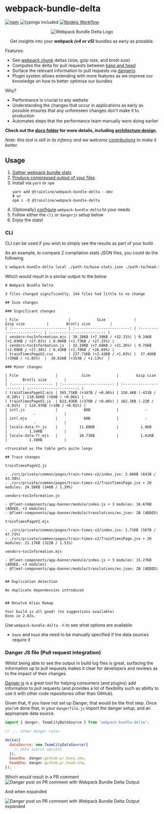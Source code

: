 # webpack-bundle-delta

[![npm](https://badgen.net/npm/v/@trainline/webpack-bundle-delta)](https://www.npmjs.com/package/@trainline/webpack-bundle-delta) ![typings included](https://badgen.net/npm/types/@trainline/webpack-bundle-delta) [![Nodejs Workflow](https://github.com/trainline/webpack-bundle-delta/workflows/Node.js%20CI/badge.svg)](https://github.com/trainline/webpack-bundle-delta/actions?query=workflow%3A%22Node.js+CI%22)

<p align="center">
  <img src="./docs/images/logo.png" alt="Webpack Bundle Delta Logo">
</p>

<p align="center">
  Get insights into your <strong>webpack <em>(v4 or v5)</em></strong> bundles as early as possible.
</p>

Features:
- See [webpack chunk](https://webpack.js.org/guides/code-splitting/) deltas (size, gzip size, and brotli size)
- Computes the delta for pull requests between [base and head](https://docs.github.com/en/github/collaborating-with-issues-and-pull-requests/changing-the-base-branch-of-a-pull-request)
- Surface the relevant information to pull requests via [dangerjs](https://danger.systems/js/)
- Plugin system allows extending with more features as we improve our knowledge on how to better optimise our bundles

Why?
- Performance is crucial to any website
- Understanding the changes that occur in applications as early as possible ensures that any unforeseen changes don't make it to production
- Automates steps that the performance team manually were doing earlier

**Check out the [docs folder](docs) for more details, including [architecture design](docs/architecture.md).**

*Note: this tool is still in its infancy and we welcome [contributions](CONTRIBUTING.md) to make it better.*

## Usage

1. [Gather webpack bundle stats](./docs/gather-webpack-stats.md)
2. [Produce compressed output of your files](./docs/compression-output.md)
3. Install via `yarn` or `npm`
    ``` console
    yarn add @trainline/webpack-bundle-delta --dev
    # or
    npm i -D @trainline/webpack-bundle-delta
    ```
4. [Optionally] [configure](./src/config/README.md) `webpack-bundle-delta` to your needs
5. Follow either the `cli` or `dangerjs` setup below
6. Enjoy the stats!

### CLI

CLI can be used if you wish to simply see the results as part of your build.

As an example, to compare 2 compilation stats JSON files, you could do the following

``` bash
$ webpack-bundle-delta local ./path-to/base-stats.json ./path-to/head-stats.json
```

Which would result in a similar output to the below
```
# Webpack Bundle Delta

3 files changed significantly, 144 files had little to no change

## Size changes

### Significant changes

| File                       |            Size             |         Gzip size          |        Brotli size         |
| :------------------------- | :-------------------------: | :------------------------: | :------------------------: |
| vendors~tocInformation.mjs | 30.28KB (+7.39KB / +32.31%) | 9.34KB (+2.03KB / +27.81%) | 8.06KB (+1.73KB / +27.25%) |
| vendors~tocInformation.js  | 32.19KB (+7.68KB / +31.36%) | 9.75KB (+2.09KB / +27.34%) | 8.43KB (+1.78KB / +26.69%) |
| trainTimesPageV2.css       | 237.71KB (+2.42KB / +1.03%) |  37.46KB (+398B / +1.05%)  |  30.81KB (+353B / +1.13%)  |

### Minor changes

| File                 |           Size            |        Gzip size         |       Brotli size        |
| :------------------- | :-----------------------: | :----------------------: | :----------------------: |
| trainTimesPageV2.mjs | 565.71KB (+347B / +0.06%) | 150.4KB (-431B / -0.28%) | 118.66KB (+69B / +0.06%) |
| trainTimesPageV2.js  | 623.43KB (+370B / +0.06%) | 162.1KB (-22B / -0.01%)  | 124.97KB (+10B / +0.01%) |
| intl.js              |            80B            |            -             |            -             |
| intl.mjs             |            80B            |            -             |            -             |
| locale-data-fr.js    |          11.08KB          |          1.8KB           |          1.54KB          |
| locale-data-fr.mjs   |          10.71KB          |          1.61KB          |          1.38KB          |

<truncated as the table gets quite long>

## Trace changes

trainTimesPageV2.js

- ./src/private/common/pages/train-times-v2/index.jsx: 2.06KB (641B / 43.58%)
- ./src/private/common/pages/train-times-v2/TrainTimesPage.jsx + 20 modules: 24.58KB (346B / 1.39%)

vendors~tocInformation.js

- @fleet-components/app-banner/module/index.js + 3 modules: 16.67KB (ADDED, +3 modules)
- @fleet-components/app-banner/module/translations/en.json: 2B (ADDED)

trainTimesPageV2.mjs

- ./src/private/common/pages/train-times-v2/index.jsx: 1.71KB (567B / 47.73%)
- ./src/private/common/pages/train-times-v2/TrainTimesPage.jsx + 20 modules: 21.17KB (322B / 1.51%)

vendors~tocInformation.mjs

- @fleet-components/app-banner/module/index.js + 3 modules: 15.27KB (ADDED, +3 modules)
- @fleet-components/app-banner/module/translations/en.json: 2B (ADDED)


## Duplication detection

No duplicate dependencies introduced


## Resolve Alias Remap

Your build is all good! (no suggestions available)
Done in 2.83s.
```

Use `webpack-bundle-delta -h` to see what options are available:
- `base` and `head` sha need to be manually specified if the data sources require it

### Danger JS file (Pull request integration)

Whilst being able to see the output in build log files is great, surfacing the information up to pull requests makes it clear for developers and reviews as to the impact of their changes.

[Danger js](https://danger.systems/js/) is a great tool for helping consumers (and plugins) add information to pull requests (and provides a lot of flexibility such as ability to use it with other code repositories other than GitHub).

Given that, if you have not set up Danger, that would be the first step. Once you've done that, in your `dangerfile.js` import the danger setup, and an appropriate data source.

``` javascript
import { danger, TeamCityDataSource } from 'webpack-bundle-delta';

// ... other danger rules

delta({
  dataSource: new TeamCityDataSource({
    // data source options
  }),
  baseSha: danger.github.pr.base.sha,
  headSha: danger.github.pr.head.sha,
});
```

Which would result in a PR comment
![Danger post on PR comment with Webpack Bundle Delta Output](docs/images/pr-comment-collapsed.png)

And when expanded

![Danger post on PR comment with Webpack Bundle Delta Output expanded](docs/images/pr-comment-expanded.png)
